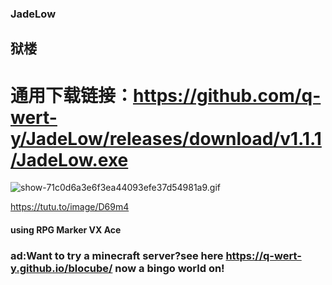 ### JadeLow
## 狱楼

# 通用下载链接：https://github.com/q-wert-y/JadeLow/releases/download/v1.1.1/JadeLow.exe

![show-71c0d6a3e6f3ea44093efe37d54981a9.gif](https://t.tutu.to/img/D69m4)

https://tutu.to/image/D69m4




#### using RPG Marker VX Ace

















### ad:Want to try a minecraft server?see here https://q-wert-y.github.io/blocube/     now a bingo world on!
